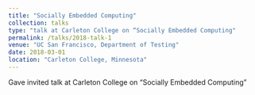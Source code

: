 ```yaml
---
title: "Socially Embedded Computing"
collection: talks
type: "talk at Carleton College on “Socially Embedded Computing"
permalink: /talks/2018-talk-1
venue: "UC San Francisco, Department of Testing"
date: 2018-03-01
location: "Carleton College, Minnesota"
---
```


Gave invited talk at Carleton College on “Socially Embedded Computing”